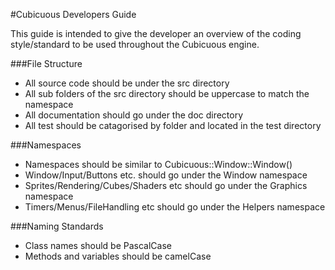 #Cubicuous Developers Guide

This guide is intended to give the developer an overview of the coding style/standard to be used throughout the Cubicuous engine.

###File Structure

  - All source code should be under the src directory
  - All sub folders of the src directory should be uppercase to match the namespace
  - All documentation should go under the doc directory
  - All test should be catagorised by folder and located in the test directory

###Namespaces
  - Namespaces should be similar to Cubicuous::Window::Window()
  - Window/Input/Buttons etc. should go under the Window namespace
  - Sprites/Rendering/Cubes/Shaders etc should go under the Graphics namespace
  - Timers/Menus/FileHandling etc should go under the Helpers namespace

###Naming Standards
  - Class names should be PascalCase
  - Methods and variables should be camelCase